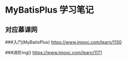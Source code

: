 # MyBatisPlus 学习笔记

## 对应慕课网

###入门(MyBatisPlus)
https://www.imooc.com/learn/1130

###进阶ing()
https://www.imooc.com/learn/1171


